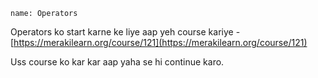 ```ngMeta
name: Operators
```

Operators ko start karne ke liye aap yeh course kariye - [https://merakilearn.org/course/121](https://merakilearn.org/course/121)

Uss course ko kar kar aap yaha se hi continue karo.